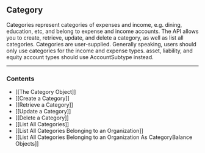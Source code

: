 ## Category


Categories represent categories of expenses and income, e.g. dining, education, etc, and belong to expense and income accounts. The API allows you to create, retrieve, update, and delete a category, as well as list all categories. Categories are user-supplied. Generally speaking, users should only use categories for the income and expense types. asset, liability, and equity account types should use AccountSubtype instead.
___
### Contents
- [[The Category Object]]
- [[Create a Category]]
- [[Retrieve a Category]]
- [[Update a Category]]
- [[Delete a Category]]
- [[List All Categories]]
- [[List All Categories Belonging to an Organization]]
- [[List All Categories Belonging to an Organization As CategoryBalance Objects]]




